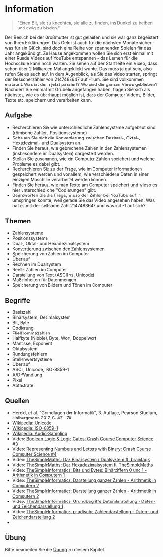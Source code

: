 # Information

> "Einen Bit, sie zu knechten, sie alle zu finden, ins Dunkel zu treiben und ewig zu binden."

Der Besuch bei der Großmutter ist gut gelaufen und sie war ganz begeistert von Ihren Erklärungen. Das Geld ist auch für die nächsten Monate sicher - was für ein Glück, sind doch eine Reihe von spannenden Spielen für das Jahr angekündigt. Zu Hause angekommen wollen Sie sich erst einmal mit einer Runde Videos auf YouTube entspannen - das Lernen für die Hochschule kann noch warten. Sie sehen auf der Startseite ein Video, dass schon über 2 Milliarden Mal angeklickt wurde. Das muss ja gut sein, also rufen Sie es auch auf. In dem Augenblick, als Sie das Video starten, springt der Besucherzähler von 2147483647 auf -1 um. Sie sind vollkommen erstaunt. Was ist denn jetzt passiert? Wo sind die ganzen Views geblieben? Nachdem Sie einmal mit Grübeln angefangen haben, fragen Sie sich als nächstes, wie es überhaupt möglich ist, dass der Computer Videos, Bilder, Texte etc. speichern und verarbeiten kann.

## Aufgabe

  - Recherchieren Sie wie unterschiedliche Zahlensysteme aufgebaut sind (römische Zahlen, Positionssysteme)
  - Schauen Sie sich die Konvertierung zwischen Dezimal-, Oktal-, Hexadezimal- und Dualsystem an.
  - Finden Sie heraus, wie gebrochene Zahlen in den Zahlensystemen (insbesondere im Dualsystem) dargestellt werden.
  - Stellen Sie zusammen, wie ein Computer Zahlen speichert und welche Probleme es dabei gibt.
  - Recherchieren Sie zu der Frage, wie im Computer Informationen gespeichert werden und vor allem, wie verschiedene Daten in einer einzigen Maschine verarbeitet werden können.
  - Finden Sie heraus, wie man Texte am Computer speichert und wieso es hier unterschiedliche "Codierungen" gibt.
  - Beantworten Sie die Frage, wieso der Zähler bei YouTube auf -1 umspringen konnte, weil gerade Sie das Video angesehen haben. Was hat es mit der seltsame Zahl 2147483647 und was mit -1 auf sich?

## Themen

  - Zahlensysteme
  - Positionssysteme
  - Dual-, Oktal- und Hexadezimalsystem
  - Konvertierung zwischen den Zahlensystemen
  - Speicherung von Zahlen im Computer
  - Überlauf
  - Rechnen im Dualsystem
  - Reelle Zahlen im Computer
  - Darstellung von Text (ASCII vs. Unicode)
  - Maßeinheiten für Datenmengen
  - Speicherung von Bildern und Tönen im Computer

## Begriffe

  - Basiszahl
  - Binärsystem, Dezimalsystem
  - Bit, Byte
  - Codierung
  - Fließkommazahlen
  - Halfbyte (Nibble), Byte, Wort, Doppelwort
  - Mantisse, Exponent
  - Oktalsystem
  - Rundungsfehlern
  - Stellenwertsysteme
  - Überlauf
  - ASCII, Unicode, ISO-8859-1
  - A/D-Wandlung
  - Pixel
  - Abtastrate

## Quellen

  * Herold, et al. "Grundlagen der Informatik", 3. Auflage, Pearson Studium, Halbergmoos 2017, S. 47--78
  * [Wikipedia: Unicode](https://de.wikipedia.org/wiki/Unicode)
  * [Wikipedia: ISO-8859-1](https://de.wikipedia.org/wiki/ISO_8859)
  * [Wikipedia: Audio-Sampling](https://de.wikipedia.org/wiki/Abtastrate)
  * Video: [Boolean Logic & Logic Gates: Crash Course Computer Science #3](https://youtu.be/gI-qXk7XojA)
  * Video: [Representing Numbers and Letters with Binary: Crash Course Computer Science #4](https://youtu.be/1GSjbWt0c9M)
  * Video: [TheSimpleMaths: Das Binärsystem / Dualsystem ft. brainfaqk](https://youtu.be/6WsI95N0QKU)
  * Video: [TheSimpleMaths: Das Hexadezimalsystem ft. TheSimpleMaths](https://youtu.be/-6Je-FuAufk)
  * Video: [TheSimpleInformatics: Bits und Bytes: Binärziffern 0 und 1 - Arithmetik in Computern 1](https://youtu.be/0Exik_Q3kDk)
  * Video: [TheSimpleInformatics: Darstellung ganzer Zahlen - Arithmetik in Computern 2](https://youtu.be/XG-rVDpm9A4)
  * Video: [TheSimpleInformatics: Darstellung ganzer Zahlen - Arithmetik in Computern 2](https://youtu.be/XG-rVDpm9A4)
  * Video: [TheSimpleInformatics: Grundbegriffe Datendarstellung - Daten- und Zeichendarstellung 1](https://youtu.be/szmRgTgztJo)
  * Video: [TheSimpleInformatics: p-adische Zahlendarstellung - Daten- und Zeichendarstellung 2](https://youtu.be/WzqlPXslQL8)
  *
## Übung

Bitte bearbeiten Sie die [Übung](exercise.md) zu diesem Kapitel.
